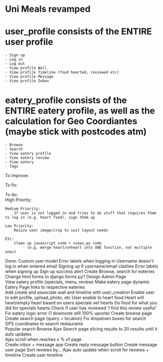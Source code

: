 # Uni Meals revamped

# user_profile consists of the ENTIRE user profile
	- Sign up
	- Log in
	- Log out
	- View profile Wall
	- View profile Timeline (food hearted, reviewed etc)
	- View profile Message
	- View profile Inbox 
	
# eatery_profile consists of the ENTIRE eatery profile, as well as the calculation for Geo Coordiantes (maybe stick with postcodes atm)
	- Browse
	- Search
	- View eatery profile
	- View eatery review
	- View eatery
	- Tags		

To improve:	

To fix:

To do:		
	High Priority:								
	
	
	Medium Priority:				
		If user is not logged in and tries to do stuff that requires them to log in (e.g. heart food), sign them up				
		
	Low Priority:				
		Resize user image/crop to suit layout needs
		
	Etc:
		Clean up javascript code + views.py code 
			- (e.g. merge heart/unheart into ONE function, not multiple ones)

Done:
	Custom user model
	Error labels when logging in
	Username doesn't log in when entered email
	Signing up if username/email clashes
	Error labels when signing up
	Sign up success alert
	Create Browse, search for eateries
	Change html forms to django.forms.py?
	Design Admin Page	
	View eatery profile (specials, menu, review)
	Make eatery page dynamic	
	Eatery Page links to respective eateries	
	Add create and associate wall and timeline with user_creation
	Enable user to edit profile, upload_photo, etc
	User enable to heart food
	Heart will heart/empty heart based on users specials set hearts
	Do food for what you did for specials hearts
	Check if user has reviewed
	'I find this review useful'
	Fix eatery logic error (1 downvote still 100% upvote)
	Create browse page
	Create search page (query + location)
	Fix dropdown boxes for search	
	GPS coordinates to search restaurants	
	Popular search
	Browse Ajax
	Search page slicing results to 20 results until it auto updates		
	Ajax scroll when reaches x % of page	
	Create inbox + message app
	Create reply message button
	Create message user page
	Sort reviews by...
	Ajax auto update when scroll for reviews + timeline
	Create user timeline